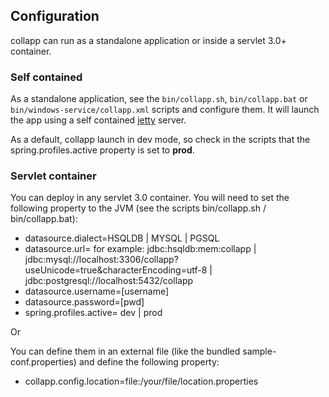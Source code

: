 ## Configuration

collapp can run as a standalone application or inside a servlet 3.0+ container.

### Self contained

As a standalone application, see the `bin/collapp.sh`, `bin/collapp.bat` or `bin/windows-service/collapp.xml` scripts and configure them. It will launch the app using a self contained [jetty](https://www.eclipse.org/jetty/) server.

As a default, collapp launch in dev mode, so check in the scripts that the spring.profiles.active property is set to **prod**.

### Servlet container

You can deploy in any servlet 3.0 container. You will need to set the following
property to the JVM (see the scripts bin/collapp.sh / bin/collapp.bat):

 - datasource.dialect=HSQLDB | MYSQL | PGSQL
 - datasource.url= for example: jdbc:hsqldb:mem:collapp | jdbc:mysql://localhost:3306/collapp?useUnicode=true&characterEncoding=utf-8 | jdbc:postgresql://localhost:5432/collapp
 - datasource.username=[username]
 - datasource.password=[pwd]
 - spring.profiles.active= dev | prod

Or

You can define them in an external file (like the bundled sample-conf.properties) and define the following property:

 - collapp.config.location=file:/your/file/location.properties

